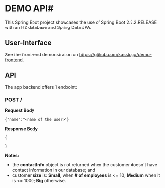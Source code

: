 # DEMO API#

This Spring Boot project showcases the use of Spring Boot 2.2.2.RELEASE with an H2 database and Spring Data JPA.

## **User-Interface** ##

See the front-end demonstration on https://github.com/kassiogo/demo-frontend.

## **API** ##

The app backend offers 1 endpoint:

### POST / 

**Request Body**

```
{"name":"<name of the user>"}
```

**Response Body**

```
{
    
}
```
**Notes:**
- the **contactInfo** object is not returned when the customer doesn't have contact information in our database; and
- customer **size** is: **Small**, when **# of employees** is <= 10; **Medium** when it is <= 1000; **Big** otherwise.
   

